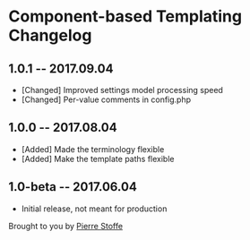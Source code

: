 # Component-based Templating Changelog

## 1.0.1 -- 2017.09.04

* [Changed] Improved settings model processing speed
* [Changed] Per-value comments in config.php

## 1.0.0 -- 2017.08.04

* [Added] Made the terminology flexible
* [Added] Make the template paths flexible

## 1.0-beta -- 2017.06.04

* Initial release, not meant for production

Brought to you by [Pierre Stoffe](https://pierrestoffe.be)
